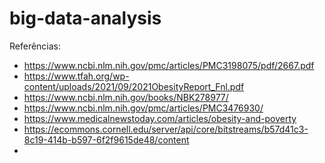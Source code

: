 # big-data-analysis

Referências:

* https://www.ncbi.nlm.nih.gov/pmc/articles/PMC3198075/pdf/2667.pdf
* https://www.tfah.org/wp-content/uploads/2021/09/2021ObesityReport_Fnl.pdf
* https://www.ncbi.nlm.nih.gov/books/NBK278977/
* https://www.ncbi.nlm.nih.gov/pmc/articles/PMC3476930/
* https://www.medicalnewstoday.com/articles/obesity-and-poverty
* https://ecommons.cornell.edu/server/api/core/bitstreams/b57d41c3-8c19-414b-b597-6f2f9615de48/content
* 
